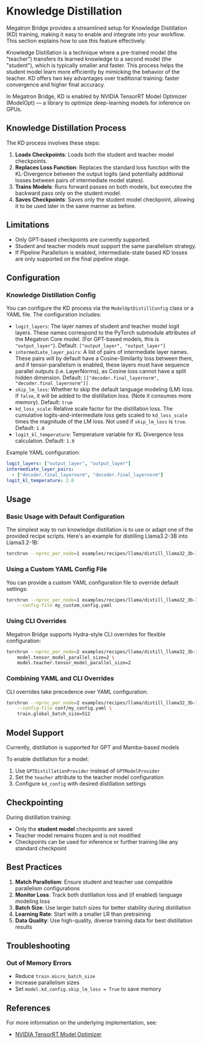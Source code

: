 # Knowledge Distillation

Megatron Bridge provides a streamlined setup for Knowledge Distillation (KD) training, making it easy to enable and integrate into your workflow. This section explains how to use this feature effectively.

Knowledge Distillation is a technique where a pre-trained model (the "teacher") transfers its learned knowledge to a second model (the "student"), which is typically smaller and faster. This process helps the student model learn more efficiently by mimicking the behavior of the teacher. KD offers two key advantages over traditional training: faster convergence and higher final accuracy.

In Megatron Bridge, KD is enabled by NVIDIA TensorRT Model Optimizer (ModelOpt) — a library to optimize deep-learning models for inference on GPUs.

## Knowledge Distillation Process

The KD process involves these steps:

1. **Loads Checkpoints**: Loads both the student and teacher model checkpoints.
2. **Replaces Loss Function**: Replaces the standard loss function with the KL-Divergence between the output logits (and potentially additional losses between pairs of intermediate model states).
3. **Trains Models**: Runs forward passes on both models, but executes the backward pass only on the student model.
4. **Saves Checkpoints**: Saves only the student model checkpoint, allowing it to be used later in the same manner as before.

## Limitations

* Only GPT-based checkpoints are currently supported.
* Student and teacher models must support the same parallelism strategy.
* If Pipeline Parallelism is enabled, intermediate-state based KD losses are only supported on the final pipeline stage.

## Configuration

### Knowledge Distillation Config

You can configure the KD process via the `ModelOptDistillConfig` class or a YAML file. The configuration includes:

* `logit_layers`: The layer names of student and teacher model logit layers. These names correspond to the PyTorch submodule attributes of the Megatron Core model. (For GPT-based models, this is `"output_layer"`). Default: `["output_layer", "output_layer"]`
* `intermediate_layer_pairs`: A list of pairs of intermediate layer names. These pairs will by default have a Cosine-Similarity loss between them, and if tensor-parallelism is enabled, these layers must have sequence parallel outputs (i.e. LayerNorms), as Cosine loss cannot have a split hidden dimension. Default: `[["decoder.final_layernorm", "decoder.final_layernorm"]]`
* `skip_lm_loss`: Whether to skip the default language modeling (LM) loss. If `false`, it will be added to the distillation loss. (Note it consumes more memory). Default: `true`
* `kd_loss_scale`: Relative scale factor for the distillation loss. The cumulative logits-and-intermediate loss gets scaled to `kd_loss_scale` times the magnitude of the LM loss. Not used if `skip_lm_loss` is `true`. Default: `1.0`
* `logit_kl_temperature`: Temperature variable for KL Divergence loss calculation. Default: `1.0`

Example YAML configuration:

```yaml
logit_layers: ["output_layer", "output_layer"]
intermediate_layer_pairs:
  - ["decoder.final_layernorm", "decoder.final_layernorm"]
logit_kl_temperature: 2.0
```

## Usage

### Basic Usage with Default Configuration

The simplest way to run knowledge distillation is to use or adapt one of the provided recipe scripts. Here's an example for distilling Llama3.2-3B into Llama3.2-1B:

```bash
torchrun --nproc_per_node=1 examples/recipes/llama/distill_llama32_3b-1b.py
```

### Using a Custom YAML Config File

You can provide a custom YAML configuration file to override default settings:

```bash
torchrun --nproc_per_node=1 examples/recipes/llama/distill_llama32_3b-1b.py \
    --config-file my_custom_config.yaml
```

### Using CLI Overrides

Megatron Bridge supports Hydra-style CLI overrides for flexible configuration:

```bash
torchrun --nproc_per_node=2 examples/recipes/llama/distill_llama32_3b-1b.py \
    model.tensor_model_parallel_size=2 \
    model.teacher.tensor_model_parallel_size=2
```

### Combining YAML and CLI Overrides

CLI overrides take precedence over YAML configuration:

```bash
torchrun --nproc_per_node=2 examples/recipes/llama/distill_llama32_3b-1b.py \
    --config-file conf/my_config.yaml \
    train.global_batch_size=512
```

## Model Support

Currently, distillation is supported for GPT and Mamba-based models

To enable distillation for a model:

1. Use `GPTDistillationProvider` instead of `GPTModelProvider`
2. Set the `teacher` attribute to the teacher model configuration
3. Configure `kd_config` with desired distillation settings

## Checkpointing

During distillation training:

* Only the **student model** checkpoints are saved
* Teacher model remains frozen and is not modified
* Checkpoints can be used for inference or further training like any standard checkpoint

## Best Practices

1. **Match Parallelism**: Ensure student and teacher use compatible parallelism configurations
2. **Monitor Loss**: Track both distillation loss and (if enabled) language modeling loss
3. **Batch Size**: Use larger batch sizes for better stability during distillation
4. **Learning Rate**: Start with a smaller LR than pretraining
5. **Data Quality**: Use high-quality, diverse training data for best distillation results

## Troubleshooting

### Out of Memory Errors

* Reduce `train.micro_batch_size`
* Increase parallelism sizes
* Set `model.kd_config.skip_lm_loss = True` to save memory

## References

For more information on the underlying implementation, see:
* [NVIDIA TensorRT Model Optimizer](https://github.com/NVIDIA/TensorRT-Model-Optimizer)
